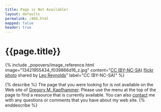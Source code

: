 ```yaml
---
title: Page is Not Available!
layout: defaults
permalink: /404.html
mapped: false
header: true
---
```


# {{page.title}}

<!-- Include header image -->
{% include _popovers/image_reference.html image="13421955434_f039866d16_z.jpg" content="<a href='http://creativecommons.org/licenses/by-nc-sa/2.0/'>CC (BY-NC-SA)</a> <a title='Question Mark' href='http://flickr.com/photos/lwr/13421955434'>flickr photo</a> shared by <a href='http://flickr.com/people/lwr'>Leo Reynolds</a>" label="CC (BY-NC-SA)" %}

{% describe %}
The page that you were looking for is not available on the Web site of [Gregory
M. Kapfhammer]({{site.baseurl}}). Please use the menu at the top of the page to
find a resource that is currently available. You can also
[contact]({{site.baseurl}}contact/) me with any questions or comments that you
have about my web site.
{% enddescribe %}

